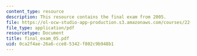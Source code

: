 ```yaml
---
content_type: resource
description: This resource contains the final exam from 2005.
file: https://ol-ocw-studio-app-production.s3.amazonaws.com/courses/22-611j-introduction-to-plasma-physics-i-fall-2006/0ca2f4ae26a6cce85342f802c9b948b1_final_exam_05.pdf
file_type: application/pdf
resourcetype: Document
title: final_exam_05.pdf
uid: 0ca2f4ae-26a6-cce8-5342-f802c9b948b1
---
```

